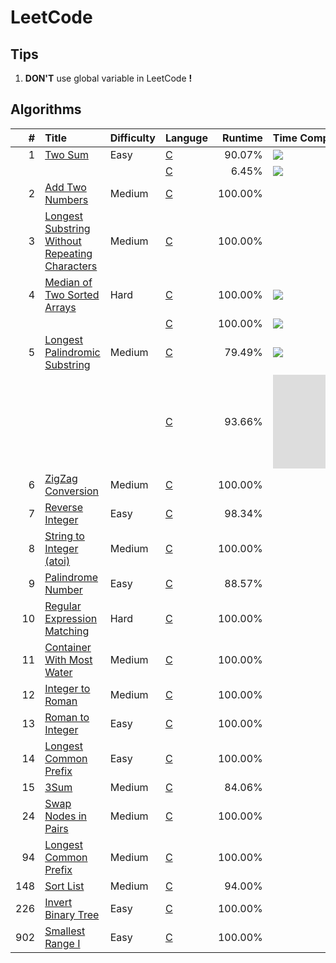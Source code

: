 # LeetCode

## Tips

1. **DON'T** use global variable in LeetCode **!**

## Algorithms
| #    | Title                                               | Difficulty | Languge   | Runtime | Time Complexity | Tag                         |
| ---: | :-------------------------------------------------- | :--------- | :-------- | ------: | :-------------- | :-------------------------: |
| 1    | [Two Sum][1]                                        | Easy       | [C][1C]   | 90.07%  | ![][On2]        |                             |
|      |                                                     |            | [C][1C2]  | 6.45%   | ![][Ologn]      |                             |
| 2    | [Add Two Numbers][2]                                | Medium     | [C][2C]   | 100.00% |                 |                             |
| 3    | [Longest Substring Without Repeating Characters][3] | Medium     | [C][3C]   | 100.00% |                 |                             |
| 4    | [Median of Two Sorted Arrays][4]                    | Hard       | [C][4C1]  | 100.00% | ![][Ominmn]     |                             |
|      |                                                     |            | [C][4C2]  | 100.00% | ![][Ologmn]     |                             |
| 5    | [Longest Palindromic Substring][5]                  | Medium     | [C][5C1]  | 79.49%  | ![][On2]        |                             |
|      |                                                     |            | [C][5C2]  | 93.66%  | ![][On]         | [Manacher][Mnch]            |
| 6    | [ZigZag Conversion][6]                              | Medium     | [C][6C]   | 100.00% |                 |                             |
| 7    | [Reverse Integer][7]                                | Easy       | [C][7C]   | 98.34%  |                 |                             |
| 8    | [String to Integer (atoi)][8]                       | Medium     | [C][8C]   | 100.00% |                 |                             |
| 9    | [Palindrome Number][9]                              | Easy       | [C][9C]   | 88.57%  |                 |                             |
| 10   | [Regular Expression Matching][10]                   | Hard       | [C][10C]  | 100.00% |                 | [Dynamic Programming][10dp] |
| 11   | [Container With Most Water][11]                     | Medium     | [C][11C]  | 100.00% |                 |                             |
| 12   | [Integer to Roman][12]                              | Medium     | [C][12C]  | 100.00% |                 |                             |
| 13   | [Roman to Integer][13]                              | Easy       | [C][13C]  | 100.00% |                 |                             |
| 14   | [Longest Common Prefix][14]                         | Easy       | [C][14C]  | 100.00% |                 |                             |
| 15   | [3Sum][15]                                          | Medium     | [C][15C]  | 84.06%  |                 |                             |
| 24   | [Swap Nodes in Pairs][24]                           | Medium     | [C][24C]  | 100.00% |                 |                             |
| 94   | [Longest Common Prefix][94]                         | Medium     | [C][94C]  | 100.00% |                 |                             |
| 148  | [Sort List][148]                           | Medium       | [C][148C] | 94.00% |                 |                             |
| 226  | [Invert Binary Tree][226]                           | Easy       | [C][226C] | 100.00% |                 |                             |
| 902  | [Smallest Range I][902]                             | Easy       | [C][902C] | 100.00% |                 |                             |


[1]:    ./doc/001.md
[1C]:   ./src/prob/001.c
[1C2]:  ./src/prob/001_2.c
[2]:    ./doc/002.md
[2C]:   ./src/prob/002.c
[3]:    ./doc/003.md
[3C]:   ./src/prob/003.c
[4]:    ./doc/004.md
[4C1]:  ./src/prob/004_1.c 
[4C2]:  ./src/prob/004_2.c 
[5]:    ./doc/005.md
[5C1]:  ./src/prob/005_1.c 
[5C2]:  ./src/prob/005_2.c
[6]:    ./doc/006.md
[6C]:   ./src/prob/006.c
[7]:    ./doc/007.md
[7C]:   ./src/prob/007.c
[8]:    ./doc/008.md
[8C]:   ./src/prob/008.c
[9]:    ./doc/009.md
[9C]:   ./src/prob/009.c
[10]:   ./doc/010.md
[10C]:  ./src/prob/010.c
[11]:   ./doc/011.md
[11C]:  ./src/prob/011.c
[12]:   ./doc/012.md
[12C]:  ./src/prob/012.c
[13]:   ./doc/013.md
[13C]:  ./src/prob/013.c
[14]:   ./doc/014.md
[14C]:  ./src/prob/014.c
[15]:   ./doc/015.md
[15C]:  ./src/prob/015.c
[24]:   ./doc/024.md
[24C]:  ./src/prob/024.c
[94]:   ./doc/094.md
[94C]:  ./src/prob/094.c
[148]:  ./doc/148.md
[148C]: ./src/prob/148.c
[226]:  ./doc/226.md
[226C]: ./src/prob/226.c
[902]:  ./doc/902.md
[902C]: ./src/prob/902.c


[Ominmn]: http://latex.codecogs.com/gif.latex?O(\min\(m,n\)) 
[Ologmn]: http://latex.codecogs.com/gif.latex?O(\log\(m,n\)) 
[Ologn]: http://latex.codecogs.com/gif.latex?O(\log\(n\)) 
[On2]: http://latex.codecogs.com/gif.latex?O(n^{2})  
[On]: http://latex.codecogs.com/gif.latex?O(n) 

[Mnch]: https://www.geeksforgeeks.org/manachers-algorithm-linear-time-longest-palindromic-substring-part-1/  
[10dp]: ./doc/010_dp.md
